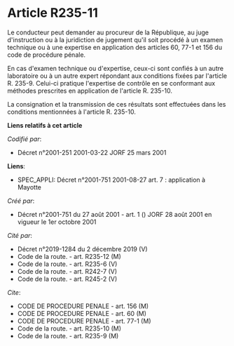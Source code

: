# Article R235-11

Le conducteur peut demander au procureur de la République, au juge d'instruction ou à la juridiction de jugement qu'il soit
procédé à un examen technique ou à une expertise en application des articles 60, 77-1 et 156 du code de procédure pénale.

En cas d'examen technique ou d'expertise, ceux-ci sont confiés à un autre laboratoire ou à un autre expert répondant aux
conditions fixées par l'article R. 235-9. Celui-ci pratique l'expertise de contrôle en se conformant aux méthodes prescrites
en application de l'article R. 235-10.

La consignation et la transmission de ces résultats sont effectuées dans les conditions mentionnées à l'article R. 235-10.

**Liens relatifs à cet article**

_Codifié par_:

  - Décret n°2001-251 2001-03-22 JORF 25 mars 2001

**Liens**:

  - SPEC_APPLI: Décret n°2001-751 2001-08-27 art. 7 : application à Mayotte

_Créé par_:

  - Décret n°2001-751 du 27 août 2001 - art. 1 () JORF 28 août 2001 en vigueur le 1er octobre 2001

_Cité par_:

  - Décret n°2019-1284 du 2 décembre 2019 (V)
  - Code de la route. - art. R235-12 (M)
  - Code de la route. - art. R235-6 (V)
  - Code de la route. - art. R242-7 (V)
  - Code de la route. - art. R245-2 (V)

_Cite_:

  - CODE DE PROCEDURE PENALE - art. 156 (M)
  - CODE DE PROCEDURE PENALE - art. 60 (M)
  - CODE DE PROCEDURE PENALE - art. 77-1 (M)
  - Code de la route. - art. R235-10 (M)
  - Code de la route. - art. R235-9 (M)
